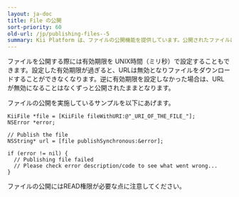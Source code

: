 ```yaml
---
layout: ja-doc
title: File の公開
sort-priority: 60
old-url: /jp/publishing-files--5
summary: Kii Platform は、ファイルの公開機能を提供しています。公開されたファイルには URL が割り振られ、任意のユーザがこの URL を使ってファイルをダウンロードできるようになります。
---
```

ファイルを公開する際には有効期限を UNIX時間（ミリ秒）で設定することもできます。設定した有効期限が過ぎると、URLは無効となりファイルをダウンロードすることができなくなります。逆に有効期限を設定しなかった場合は、URL が無効になることはなくずっと公開されたままとなります。

ファイルの公開を実施しているサンプルを以下にあげます。

```objc
KiiFile *file = [KiiFile fileWithURI:@"_URI_OF_THE_FILE_"];
NSError *error;

// Publish the file
NSString* url = [file publishSynchronous:&error];

if (error != nil) {
  // Publishing file failed
  // Please check error description/code to see what went wrong...
}
```

ファイルの公開にはREAD権限が必要な点に注意してください。
